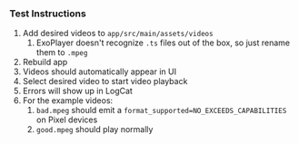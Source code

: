 ### Test Instructions
1. Add desired videos to `app/src/main/assets/videos`
   1. ExoPlayer doesn't recognize `.ts` files out of the box, so just rename them to `.mpeg`
2. Rebuild app
3. Videos should automatically appear in UI
4. Select desired video to start video playback
5. Errors will show up in LogCat
6. For the example videos:
   1. `bad.mpeg` should emit a `format_supported=NO_EXCEEDS_CAPABILITIES` on Pixel devices
   2. `good.mpeg` should play normally
